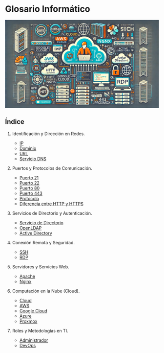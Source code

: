 # Glosario Informático

![Presentación](img/gloIso.jpg)

## Índice

1. Identificación y Dirección en Redes.
    - [IP](ip.md)
    - [Dominio](dominio.md)
    - [URL](url.md)
    - [Servicio DNS](servicio.md)

2. Puertos y Protocolos de Comunicación.
    - [Puerto 21](puerto21.md)
    - [Puerto 22](puerto22.md)
    - [Puerto 80](puerto80.md)
    - [Puerto 443](puerto443.md)
    - [Protocolo](protocolo.md)
    - [Diferencia entre HTTP y HTTPS](diferencia.md)
    
4. Servicios de Directorio y Autenticación.
    - [Servicio de Directorio](serviciodirect.md)
    - [OpenLDAP](open.md)
    - [Active Directory](active.md)

5. Conexión Remota y Seguridad.
    - [SSH](ssh.md)
    - [RDP](rdp.md)

6. Servidores y Servicios Web.
    - [Apache](apache.md)
    - [Nginx](nginx.md)

7. Computación en la Nube (Cloud).
    - [Cloud](cloud.md)
    - [AWS](aws.md)
    - [Google Cloud](google.md)
    - [Azure](azure.md)
    - [Proxmox](proxmox.md)

8. Roles y Metodologías en TI.
    - [Administrador](admin.md)
    - [DevOps](devops.md)
